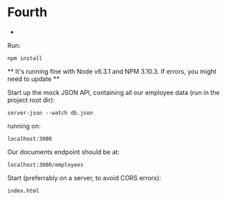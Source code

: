 # Fourth
-

Run:

    npm install

** It's running fine with Node v6.3.1 and NPM 3.10.3. If errors, you might need to update **

Start up the mock JSON API, containing all our employee data (run in the project root dir):

    server-json --watch db.json

running on:

    localhost:3000
    
Our documents endpoint should be at:

    localhost:3000/employees 
    
Start (preferrably on a server, to avoid CORS errors):
    
    index.html
  
  
